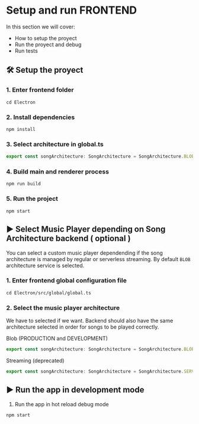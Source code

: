 # Setup and run FRONTEND

In this section we will cover:

- How to setup the proyect
- Run the proyect and debug
- Run tests

## 🛠 Setup the proyect

### 1. Enter frontend folder

```console
cd Electron
```

### 2. Install dependencies

```console
npm install
```

### 3. Select architecture in global.ts

```ts
export const songArchitecture: SongArchitecture = SongArchitecture.BLOB_ARCHITECTURE;
```

### 4. Build main and renderer process

```console
npm run build
```

### 5. Run the project

```console
npm start
```

## ▶ Select Music Player depending on Song Architecture backend ( optional )

You can select a custom music player dependending if the song architecture is managed by regular or serverless streaming. By default `BLOB` architecture service is selected.

### 1. Enter frontend global configuration file

```
cd Electron/src/global/global.ts
```

### 2. Select the music player architecture

We have to selected if we want. Backend should also have the same architecture selected in order for songs to be played correctly.

Blob (PRODUCTION and DEVELOPMENT)

```ts
export const songArchitecture: SongArchitecture = SongArchitecture.BLOB_ARCHITECTURE
```

Streaming (deprecated)

```ts
export const songArchitecture: SongArchitecture = SongArchitecture.SERVERLESS_ARCHITECTURE
```

## ▶ Run the app in development mode

1. Run the app in hot reload debug mode

```console
npm start
```
